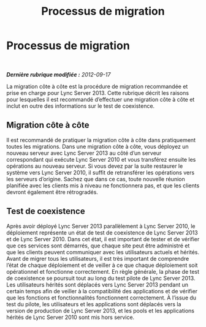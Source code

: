 ﻿---
title: Processus de migration
TOCTitle: Processus de migration
ms:assetid: 13d71f4b-9d5e-4ea3-9e93-29fdad7ac68f
ms:mtpsurl: https://technet.microsoft.com/fr-fr/library/JJ204696(v=OCS.15)
ms:contentKeyID: 49296330
ms.date: 05/20/2016
mtps_version: v=OCS.15
ms.translationtype: HT
---

# Processus de migration

 

_**Dernière rubrique modifiée :** 2012-09-17_

La migration côte à côte est la procédure de migration recommandée et prise en charge pour Lync Server 2013. Cette rubrique décrit les raisons pour lesquelles il est recommandé d’effectuer une migration côte à côte et inclut en outre des informations sur le test de coexistence.

## Migration côte à côte

Il est recommandé de pratiquer la migration côte à côte dans pratiquement toutes les migrations. Dans une migration côte à côte, vous déployez un nouveau serveur avec Lync Server 2013 au côté d’un serveur correspondant qui exécute Lync Server 2010 et vous transférez ensuite les opérations au nouveau serveur. Si vous devez par la suite restaurer le système vers Lync Server 2010, il suffit de retransférer les opérations vers les serveurs d’origine. Sachez que dans ce cas, toute nouvelle réunion planifiée avec les clients mis à niveau ne fonctionnera pas, et que les clients devront également être rétrogradés.

## Test de coexistence

Après avoir déployé Lync Server 2013 parallèlement à Lync Server 2010, le déploiement représente un état de test de coexistence de Lync Server 2013 et de Lync Server 2010. Dans cet état, il est important de tester et de vérifier que ces services sont démarrés, que chaque site peut être administré et que les clients peuvent communiquer avec les utilisateurs actuels et hérités. Avant de migrer tous les utilisateurs, il est très important de comprendre l’état de chaque déploiement et de veiller à ce que chaque déploiement soit opérationnel et fonctionne correctement. En règle générale, la phase de test de coexistence se poursuit tout au long du test pilote de Lync Server 2013. Les utilisateurs hérités sont déplacés vers Lync Server 2013 pendant un certain temps afin de veiller à la compatibilité des applications et de vérifier que les fonctions et fonctionnalités fonctionnent correctement. À l’issue du test du pilote, les utilisateurs et les applications sont déplacés vers la version de production de Lync Server 2013, et les pools et les applications hérités de Lync Server 2010 sont mis hors service.

